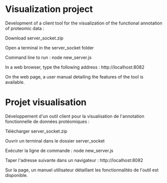 # Visualization project
Development of a client tool for the visualization of the functional annotation of proteomic data :

Download server_socket.zip

Open a terminal in the server_socket folder

Command line to run : node new_server.js

In a web browser, type the following address : http://localhost:8082

On the web page, a user manual detailing the features of the tool is available.


# Projet visualisation
Développement d'un outil client pour la visualisation de l'annotation fonctionnelle de données protéomiques :

Télécharger server_socket.zip

Ouvrir un terminal dans le dossier server_socket

Exécuter la ligne de commande : node new_server.js

Taper l'adresse suivante dans un navigateur : http://localhost:8082

Sur la page, un manuel utilisateur détaillant les fonctionnalités de l'outil est disponible.
